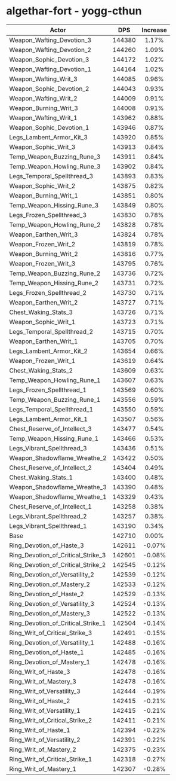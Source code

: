 # algethar-fort - yogg-cthun
| Actor | DPS | Increase |
|---|:---:|:---:|
|Weapon_Wafting_Devotion_3|144380|1.17%|
|Weapon_Wafting_Devotion_2|144260|1.09%|
|Weapon_Sophic_Devotion_3|144172|1.02%|
|Weapon_Wafting_Devotion_1|144164|1.02%|
|Weapon_Wafting_Writ_3|144085|0.96%|
|Weapon_Sophic_Devotion_2|144043|0.93%|
|Weapon_Wafting_Writ_2|144009|0.91%|
|Weapon_Burning_Writ_3|144008|0.91%|
|Weapon_Wafting_Writ_1|143962|0.88%|
|Weapon_Sophic_Devotion_1|143946|0.87%|
|Legs_Lambent_Armor_Kit_3|143920|0.85%|
|Weapon_Sophic_Writ_3|143913|0.84%|
|Temp_Weapon_Buzzing_Rune_3|143911|0.84%|
|Temp_Weapon_Howling_Rune_3|143902|0.84%|
|Legs_Temporal_Spellthread_3|143893|0.83%|
|Weapon_Sophic_Writ_2|143875|0.82%|
|Weapon_Burning_Writ_1|143851|0.80%|
|Temp_Weapon_Hissing_Rune_3|143849|0.80%|
|Legs_Frozen_Spellthread_3|143830|0.78%|
|Temp_Weapon_Howling_Rune_2|143828|0.78%|
|Weapon_Earthen_Writ_3|143824|0.78%|
|Weapon_Frozen_Writ_2|143819|0.78%|
|Weapon_Burning_Writ_2|143816|0.77%|
|Weapon_Frozen_Writ_3|143795|0.76%|
|Temp_Weapon_Buzzing_Rune_2|143736|0.72%|
|Temp_Weapon_Hissing_Rune_2|143731|0.72%|
|Legs_Frozen_Spellthread_2|143730|0.71%|
|Weapon_Earthen_Writ_2|143727|0.71%|
|Chest_Waking_Stats_3|143726|0.71%|
|Weapon_Sophic_Writ_1|143723|0.71%|
|Legs_Temporal_Spellthread_2|143715|0.70%|
|Weapon_Earthen_Writ_1|143705|0.70%|
|Legs_Lambent_Armor_Kit_2|143654|0.66%|
|Weapon_Frozen_Writ_1|143619|0.64%|
|Chest_Waking_Stats_2|143609|0.63%|
|Temp_Weapon_Howling_Rune_1|143607|0.63%|
|Legs_Frozen_Spellthread_1|143569|0.60%|
|Temp_Weapon_Buzzing_Rune_1|143556|0.59%|
|Legs_Temporal_Spellthread_1|143550|0.59%|
|Legs_Lambent_Armor_Kit_1|143507|0.56%|
|Chest_Reserve_of_Intellect_3|143477|0.54%|
|Temp_Weapon_Hissing_Rune_1|143466|0.53%|
|Legs_Vibrant_Spellthread_3|143436|0.51%|
|Weapon_Shadowflame_Wreathe_2|143422|0.50%|
|Chest_Reserve_of_Intellect_2|143404|0.49%|
|Chest_Waking_Stats_1|143400|0.48%|
|Weapon_Shadowflame_Wreathe_3|143390|0.48%|
|Weapon_Shadowflame_Wreathe_1|143329|0.43%|
|Chest_Reserve_of_Intellect_1|143258|0.38%|
|Legs_Vibrant_Spellthread_2|143257|0.38%|
|Legs_Vibrant_Spellthread_1|143190|0.34%|
|Base|142710|0.00%|
|Ring_Devotion_of_Haste_3|142611|-0.07%|
|Ring_Devotion_of_Critical_Strike_3|142601|-0.08%|
|Ring_Devotion_of_Critical_Strike_2|142545|-0.12%|
|Ring_Devotion_of_Versatility_2|142539|-0.12%|
|Ring_Devotion_of_Mastery_2|142533|-0.12%|
|Ring_Devotion_of_Haste_2|142529|-0.13%|
|Ring_Devotion_of_Versatility_3|142524|-0.13%|
|Ring_Devotion_of_Mastery_3|142522|-0.13%|
|Ring_Devotion_of_Critical_Strike_1|142504|-0.14%|
|Ring_Writ_of_Critical_Strike_3|142491|-0.15%|
|Ring_Devotion_of_Versatility_1|142488|-0.16%|
|Ring_Devotion_of_Haste_1|142485|-0.16%|
|Ring_Devotion_of_Mastery_1|142478|-0.16%|
|Ring_Writ_of_Haste_3|142478|-0.16%|
|Ring_Writ_of_Mastery_3|142478|-0.16%|
|Ring_Writ_of_Versatility_3|142444|-0.19%|
|Ring_Writ_of_Haste_2|142415|-0.21%|
|Ring_Writ_of_Versatility_1|142415|-0.21%|
|Ring_Writ_of_Critical_Strike_2|142411|-0.21%|
|Ring_Writ_of_Haste_1|142394|-0.22%|
|Ring_Writ_of_Versatility_2|142391|-0.22%|
|Ring_Writ_of_Mastery_2|142375|-0.23%|
|Ring_Writ_of_Critical_Strike_1|142318|-0.27%|
|Ring_Writ_of_Mastery_1|142307|-0.28%|
